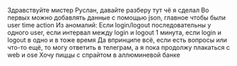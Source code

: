Здравствуйте мистер Руслан, давайте разберу тут чё я сделал
Во первых можно добавлять данные с помощью json, главное чтобы были user time action
Из аномалий: Если login/logout последовательны у одного user, если интервал между login и logout 1 минута, если login и logout в одно и в тоже время
Да впринципе всё, если есть вопросы или что-то ещё, то могу ответить в телеграм, а я пока продолжу плакаться с web и ose
Хочу пиццы с спрайтом в аллюминевой банке
